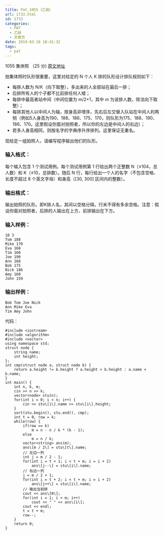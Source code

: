 ```yaml
---
title: Pat_1055（乙级）
url: 1733.html
id: 1733
categories:
  - PAT
  - 乙级
  - 文章页
date: 2019-03-18 10:41:32
tags:
  - pat
---
```


1055 集体照 （25 分) [原文地址](https://pintia.cn/problem-sets/994805260223102976/problems/994805272021680128)

拍集体照时队形很重要，这里对给定的 N 个人 K 排的队形设计排队规则如下：

*   每排人数为 N/K（向下取整），多出来的人全部站在最后一排；
*   后排所有人的个子都不比前排任何人矮；
*   每排中最高者站中间（中间位置为 m/2+1，其中 m 为该排人数，除法向下取整）；
*   每排其他人以中间人为轴，按身高非增序，先右后左交替入队站在中间人的两侧（例如5人身高为190、188、186、175、170，则队形为175、188、190、186、170。这里假设你面对拍照者，所以你的左边是中间人的右边）；
*   若多人身高相同，则按名字的字典序升序排列。这里保证无重名。

现给定一组拍照人，请编写程序输出他们的队形。

### 输入格式：

每个输入包含 1 个测试用例。每个测试用例第 1 行给出两个正整数 N（≤10​4​​，总人数）和 K（≤10，总排数）。随后 N 行，每行给出一个人的名字（不包含空格、长度不超过 8 个英文字母）和身高（\[30, 300\] 区间内的整数）。

### 输出格式：

输出拍照的队形。即K排人名，其间以空格分隔，行末不得有多余空格。注意：假设你面对拍照者，后排的人输出在上方，前排输出在下方。

### 输入样例：

    10 3
    Tom 188
    Mike 170
    Eva 168
    Tim 160
    Joe 190
    Ann 168
    Bob 175
    Nick 186
    Amy 160
    John 159
    

### 输出样例：

    Bob Tom Joe Nick
    Ann Mike Eva
    Tim Amy John

代码：
```
#include <iostream>
#include <algorithm>
#include <vector>
using namespace std;
struct node {
    string name;
    int height;
};
int cmp(struct node a, struct node b) {
    return a.height != b.height ? a.height > b.height : a.name < b.name;
}
int main() {
    int n, k, m;
    cin >> n >> k;
    vector<node> stu(n);
    for(int i = 0; i < n; i++) {
        cin >> stu\[i\].name >> stu\[i\].height;
    }
    sort(stu.begin(), stu.end(), cmp);
    int t = 0, row = k;
    while(row) {
        if(row == k)
            m = n - n / k * (k - 1);
        else
            m = n / k;
        vector<string> ans(m);
        ans\[m / 2\] = stu\[t\].name;
        // 左边一列
        int j = m / 2 - 1;
        for(int i = t + 1; i < t + m; i = i + 2)
            ans\[j--\] = stu\[i\].name;
        // 右边一列
        j = m / 2 + 1;
        for(int i = t + 2; i < t + m; i = i + 2)
            ans\[j++\] = stu\[i\].name;
        // 输出当前排
        cout << ans\[0\];
        for(int i = 1; i < m; i++)
            cout << " " << ans\[i\];
        cout << endl;
        t = t + m;
        row--;
    }
    return 0;
}
```